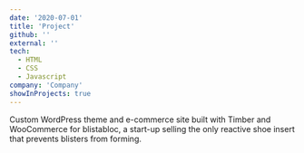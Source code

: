 ```yaml
---
date: '2020-07-01'
title: 'Project'
github: ''
external: ''
tech:
  - HTML
  - CSS
  - Javascript
company: 'Company'
showInProjects: true
---
```


Custom WordPress theme and e-commerce site built with Timber and WooCommerce for blistabloc, a start-up selling the only reactive shoe insert that prevents blisters from forming.
